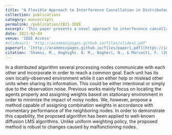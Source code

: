 ```yaml
---
title: "A Flexible Approach to Interference Cancellation in Distributed Sensor Networks"
collection: publications
category: manuscripts
permalink: /publication/2021-IEEE
excerpt: 'This paper presents a novel approach to interference cancellation in distributed sensor networks.'
date: 2021-02-04
venue: 'IEEE Access'
#slidesurl: 'http://academicpages.github.io/files/slides1.pdf'
paperurl: '[http://academicpages.github.io/files/paper1.pdf](https://ieeexplore.ieee.org/document/9347462)'
citation: 'Shamsi, M., Haghighi, A. M., Bagheri, N., & Marvasti, F. (2021). A Flexible Approach to Interference Cancellation in Distributed Sensor Networks. IEEE Communications Letters, 25(6), 1853-1856.'
---
```


In a distributed algorithm several processing nodes communicate with each other and incorporate in order to reach a common goal. Each unit has its own locally-observed environment while it can either help or mislead other units when sharing its information. This could be either intentional or simply due to the observation noise. Previous works mainly focus on locating the agents properly and assigning weights based on stationary environment in order to minimize the impact of noisy nodes. We, however, propose a method capable of assigning combination weights in accordance with momentary performance of the neighboring nodes. In order to demonstrate this capability, the proposed algorithm has been applied to well-known diffusion LMS algorithms. Unlike uniform weighting policy, the proposed method is robust to changes caused by malfunctioning nodes.
